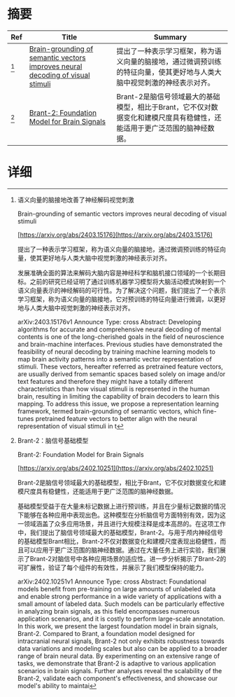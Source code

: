 # 摘要

| Ref | Title | Summary |
| --- | --- | --- |
| [^1] | [Brain-grounding of semantic vectors improves neural decoding of visual stimuli](https://arxiv.org/abs/2403.15176) | 提出了一种表示学习框架，称为语义向量的脑接地，通过微调预训练的特征向量，使其更好地与人类大脑中视觉刺激的神经表示对齐。 |
| [^2] | [Brant-2: Foundation Model for Brain Signals](https://arxiv.org/abs/2402.10251) | Brant-2是脑信号领域最大的基础模型，相比于Brant，它不仅对数据变化和建模尺度具有稳健性，还能适用于更广泛范围的脑神经数据。 |

# 详细

[^1]: 语义向量的脑接地改善了神经解码视觉刺激

    Brain-grounding of semantic vectors improves neural decoding of visual stimuli

    [https://arxiv.org/abs/2403.15176](https://arxiv.org/abs/2403.15176)

    提出了一种表示学习框架，称为语义向量的脑接地，通过微调预训练的特征向量，使其更好地与人类大脑中视觉刺激的神经表示对齐。

    

    发展准确全面的算法来解码大脑内容是神经科学和脑机接口领域的一个长期目标。之前的研究已经证明了通过训练机器学习模型将大脑活动模式映射到一个语义向量表示的神经解码的可行性。为了解决这个问题，我们提出了一个表示学习框架，称为语义向量的脑接地，它对预训练的特征向量进行微调，以更好地与人类大脑中视觉刺激的神经表示对齐。

    arXiv:2403.15176v1 Announce Type: cross  Abstract: Developing algorithms for accurate and comprehensive neural decoding of mental contents is one of the long-cherished goals in the field of neuroscience and brain-machine interfaces. Previous studies have demonstrated the feasibility of neural decoding by training machine learning models to map brain activity patterns into a semantic vector representation of stimuli. These vectors, hereafter referred as pretrained feature vectors, are usually derived from semantic spaces based solely on image and/or text features and therefore they might have a totally different characteristics than how visual stimuli is represented in the human brain, resulting in limiting the capability of brain decoders to learn this mapping. To address this issue, we propose a representation learning framework, termed brain-grounding of semantic vectors, which fine-tunes pretrained feature vectors to better align with the neural representation of visual stimuli in t
    
[^2]: Brant-2：脑信号基础模型

    Brant-2: Foundation Model for Brain Signals

    [https://arxiv.org/abs/2402.10251](https://arxiv.org/abs/2402.10251)

    Brant-2是脑信号领域最大的基础模型，相比于Brant，它不仅对数据变化和建模尺度具有稳健性，还能适用于更广泛范围的脑神经数据。

    

    基础模型受益于在大量未标记数据上进行预训练，并且在少量标记数据的情况下能够在各种应用中表现出色。这种模型在分析脑信号方面特别有效，因为这一领域涵盖了众多应用场景，并且进行大规模注释是成本高昂的。在这项工作中，我们提出了脑信号领域最大的基础模型，Brant-2。与用于颅内神经信号的基础模型Brant相比，Brant-2不仅对数据变化和建模尺度表现出稳健性，而且可以应用于更广泛范围的脑神经数据。通过在大量任务上进行实验，我们展示了Brant-2对脑信号中各种应用场景的适应性。进一步分析揭示了Brant-2的可扩展性，验证了每个组件的有效性，并展示了我们模型保持的能力。

    arXiv:2402.10251v1 Announce Type: cross  Abstract: Foundational models benefit from pre-training on large amounts of unlabeled data and enable strong performance in a wide variety of applications with a small amount of labeled data. Such models can be particularly effective in analyzing brain signals, as this field encompasses numerous application scenarios, and it is costly to perform large-scale annotation. In this work, we present the largest foundation model in brain signals, Brant-2. Compared to Brant, a foundation model designed for intracranial neural signals, Brant-2 not only exhibits robustness towards data variations and modeling scales but also can be applied to a broader range of brain neural data. By experimenting on an extensive range of tasks, we demonstrate that Brant-2 is adaptive to various application scenarios in brain signals. Further analyses reveal the scalability of the Brant-2, validate each component's effectiveness, and showcase our model's ability to maintai
    

